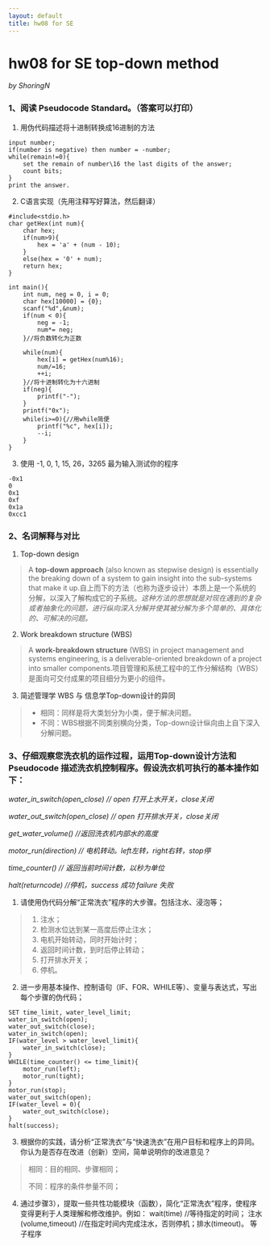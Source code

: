```yaml
---
layout: default
title: hw08 for SE
---
```

# hw08 for SE top-down method
_by ShoringN_

### 1、阅读 Pseudocode Standard。（答案可以打印）
1. 用伪代码描述将十进制转换成16进制的方法

```
input number;
if(number is negative) then number = -number;
while(remain!=0){
    set the remain of number\16 the last digits of the answer;
    count bits;
}
print the answer.
```
2. C语言实现（先用注释写好算法，然后翻译）
```
#include<stdio.h>
char getHex(int num){
	char hex;
	if(num>9){
		hex = 'a' + (num - 10);
	}
	else(hex = '0' + num);
	return hex; 
}

int main(){
    int num, neg = 0, i = 0;
    char hex[10000] = {0};
    scanf("%d",&num);
    if(num < 0){
        neg = -1;
        num*= neg;
    }//将负数转化为正数

    while(num){
        hex[i] = getHex(num%16);
        num/=16;
        ++i;
    }//将十进制转化为十六进制
    if(neg){
    	printf("-");
	}
    printf("0x");
    while(i>=0){//用while简便 
    	printf("%c", hex[i]);
    	--i;
    }
}
```
3. 使用 -1, 0, 1, 15, 26，3265 最为输入测试你的程序
```
-0x1
0
0x1
0xf
0x1a
0xcc1
```

### 2、名词解释与对比
1. Top-down design
>A **top-down approach** (also known as stepwise design) is essentially the breaking down of a system to gain insight into the sub-systems that make it up.自上而下的方法（也称为逐步设计）本质上是一个系统的分解，以深入了解构成它的子系统。_这种方法的思想就是对现在遇到的复杂或者抽象化的问题，进行纵向深入分解并使其被分解为多个简单的、具体化的、可解决的问题。_
2. Work breakdown structure (WBS)
>A **work-breakdown structure** (WBS) in project management and systems engineering, is a deliverable-oriented breakdown of a project into smaller components.项目管理和系统工程中的工作分解结构（WBS）是面向可交付成果的项目细分为更小的组件。
3. 简述管理学 WBS 与 信息学Top-down设计的异同
> - 相同：同样是将大类划分为小类，便于解决问题。
> - 不同：WBS根据不同类别横向分类，Top-down设计纵向由上自下深入分解问题。

### 3、仔细观察您洗衣机的运作过程，运用Top-down设计方法和Pseudocode 描述洗衣机控制程序。假设洗衣机可执行的基本操作如下：
_water_in_switch(open_close) // open 打开上水开关，close关闭_

_water_out_switch(open_close) // open 打开排水开关，close关闭_

_get_water_volume() //返回洗衣机内部水的高度_

_motor_run(direction) // 电机转动。left左转，right右转，stop停_

_time_counter() // 返回当前时间计数，以秒为单位_

_halt(returncode) //停机，success 成功 failure 失败_

1. 请使用伪代码分解“正常洗衣”程序的大步骤。包括注水、浸泡等；
> 1. 注水；
> 2. 检测水位达到某一高度后停止注水；
> 3. 电机开始转动，同时开始计时；
> 4. 返回时间计数，到时后停止转动； 
> 5. 打开排水开关； 
> 6. 停机。

2. 进一步用基本操作、控制语句（IF、FOR、WHILE等）、变量与表达式，写出每个步骤的伪代码；

```
SET time_limit, water_level_limit;
water_in_switch(open);
water_out_switch(close);
water_in_switch(open);
IF(water_level > water_level_limit){
    water_in_switch(close);
}
WHILE(time_counter() <= time_limit){
    motor_run(left);
    motor_run(tight);
}
motor_run(stop);
water_out_switch(open);
IF(water_level = 0){
    water_out_switch(close);
}
halt(success);

```

3. 根据你的实践，请分析“正常洗衣”与“快速洗衣”在用户目标和程序上的异同。
你认为是否存在改进（创新）空间，简单说明你的改进意见？
> 相同：目的相同、步骤相同；
> 
> 不同：程序的条件参量不同；

4. 通过步骤3），提取一些共性功能模块（函数），简化“正常洗衣”程序，使程序变得更利于人类理解和修改维护。例如：
wait(time) //等待指定的时间；
注水(volume,timeout) //在指定时间内完成注水，否则停机；排水(timeout)。 等子程序
